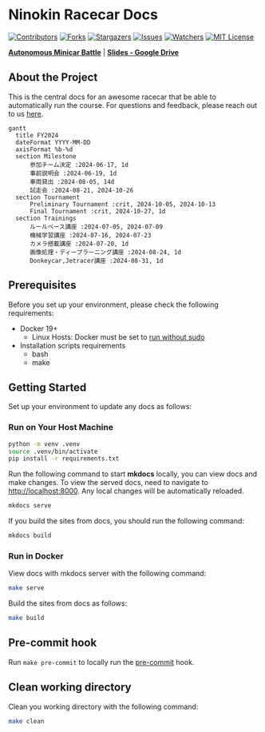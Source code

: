 # Ninokin Racecar Docs

[![Contributors][contributors-shield]][contributors-url]
[![Forks][forks-shield]][forks-url]
[![Stargazers][stars-shield]][stars-url]
[![Issues][issues-shield]][issues-url]
[![Watchers][watchers-shield]][watchers-url]
[![MIT License][license-shield]][license-url]

[**Autonomous Minicar Battle**](https://github.com/autonomous-minicar-battle)
| [**Slides - Google Drive**](https://drive.google.com/drive/folders/17YLekXMTtOAwoKE8AF5WkMViXlS2xn-3)

## About the Project

This is the central docs for an awesome racecar that be able to automatically run the course. For questions and feedback, please reach out to us [here](https://github.com/nino-kin/racecar-docs/discussions).

```mermaid
gantt
  title FY2024
  dateFormat YYYY-MM-DD
  axisFormat %b-%d
  section Milestone
      参加チーム決定 :2024-06-17, 1d
      事前説明会 :2024-06-19, 1d
      車両貸出 :2024-08-05, 14d
      試走会 :2024-08-21, 2024-10-26
  section Tournament
      Preliminary Tournament :crit, 2024-10-05, 2024-10-13
      Final Tournament :crit, 2024-10-27, 1d
  section Trainings
      ルールベース講座 :2024-07-05, 2024-07-09
      機械学習講座 :2024-07-16, 2024-07-23
      カメラ搭載講座 :2024-07-20, 1d
      画像処理・ディープラーニング講座 :2024-08-24, 1d
      Donkeycar,Jetracer講座 :2024-08-31, 1d
```

## Prerequisites

Before you set up your environment, please check the following requirements:

- Docker 19+
  - Linux Hosts: Docker must be set to [run without sudo](https://docs.docker.com/engine/install/linux-postinstall/)
- Installation scripts requirements
  - bash
  - make

## Getting Started

Set up your environment to update any docs as follows:

### Run on Your Host Machine

```bash
python -m venv .venv
source .venv/bin/activate
pip install -r requirements.txt
```

Run the following command to start **mkdocs** locally, you can view docs and make changes. To view the served docs, need to navigate to [http://localhost:8000](http://localhost:8000). Any local changes will be automatically reloaded.

```bash
mkdocs serve
```

If you build the sites from docs, you should run the following command:

```bash
mkdocs build
```

### Run in Docker

View docs with mkdocs server with the following command:

```bash
make serve
```

Build the sites from docs as follows:

```bash
make build
```

## Pre-commit hook

Run `make pre-commit` to locally run the [pre-commit](https://pre-commit.com/) hook.

## Clean working directory

Clean you working directory with the following command:

```bash
make clean
```

<!-- MARKDOWN LINKS & IMAGES -->
<!-- https://www.markdownguide.org/basic-syntax/#reference-style-links -->

[contributors-shield]: https://img.shields.io/github/contributors/nino-kin/racecar-docs.svg?style=for-the-badge
[contributors-url]: https://github.com/nino-kin/racecar-docs/graphs/contributors
[forks-shield]: https://img.shields.io/github/forks/nino-kin/racecar-docs.svg?style=for-the-badge
[forks-url]: https://github.com/nino-kin/racecar-docs/network/members
[stars-shield]: https://img.shields.io/github/stars/nino-kin/racecar-docs.svg?style=for-the-badge
[stars-url]: https://github.com/nino-kin/racecar-docs/stargazers
[issues-shield]: https://img.shields.io/github/issues/nino-kin/racecar-docs.svg?style=for-the-badge
[issues-url]: https://github.com/nino-kin/racecar-docs/issues
[watchers-shield]: https://img.shields.io/github/watchers/nino-kin/racecar-docs.svg?style=for-the-badge
[watchers-url]: https://github.com/nino-kin/racecar-docs/watchers
[license-shield]: https://img.shields.io/github/license/nino-kin/racecar-docs.svg?style=for-the-badge
[license-url]: https://github.com/nino-kin/racecar-docs/blob/main/LICENSE
